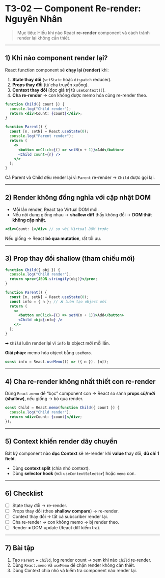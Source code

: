 # T3-02 — Component Re-render: Nguyên Nhân

> Mục tiêu: Hiểu khi nào React **re-render** component và cách tránh render lại không cần thiết.

---

## 1) Khi nào component render lại?
React function component sẽ **chạy lại (render)** khi:
1. **State thay đổi** (`setState` hoặc `dispatch` reducer).
2. **Props thay đổi** (từ cha truyền xuống).
3. **Context thay đổi** (đọc giá trị từ `useContext()`).
4. **Cha re-render** → con không được memo hóa cũng re-render theo.

```jsx
function Child({ count }) {
  console.log("Child render");
  return <div>Count: {count}</div>;
}

function Parent() {
  const [n, setN] = React.useState(0);
  console.log("Parent render");
  return (
    <>
      <button onClick={() => setN(n + 1)}>Add</button>
      <Child count={n} />
    </>
  );
}
```
Cả Parent và Child đều render lại vì `Parent` re-render → `Child` được gọi lại.

---

## 2) Render không đồng nghĩa với cập nhật DOM
- Mỗi lần render, React tạo Virtual DOM mới.  
- Nếu nội dung giống nhau → **shallow diff** thấy không đổi → **DOM thật không cập nhật**.

```jsx
<div>Count: 1</div> // so với Virtual DOM trước
```
Nếu giống → React **bỏ qua mutation**, rất tối ưu.

---

## 3) Prop thay đổi shallow (tham chiếu mới)
```jsx
function Child({ obj }) {
  console.log("Child render");
  return <pre>{JSON.stringify(obj)}</pre>;
}

function Parent() {
  const [n, setN] = React.useState(0);
  const info = { n }; // ❌ luôn tạo object mới
  return (
    <>
      <button onClick={() => setN(n + 1)}>Add</button>
      <Child obj={info} />
    </>
  );
}
```
➡ `Child` luôn render lại vì `info` là object mới mỗi lần.

**Giải pháp:** memo hóa object bằng `useMemo`.
```jsx
const info = React.useMemo(() => ({ n }), [n]);
```

---

## 4) Cha re-render không nhất thiết con re-render
Dùng `React.memo` để “bọc” component con → React so sánh **props cũ/mới (shallow)**, nếu giống → bỏ qua render.

```jsx
const Child = React.memo(function Child({ count }) {
  console.log("Child render");
  return <div>Count: {count}</div>;
});
```

---

## 5) Context khiến render dây chuyền
Bất kỳ component nào **đọc Context** sẽ re-render khi **value** thay đổi, **dù chỉ 1 field**.
- Dùng **context split** (chia nhỏ context).
- Dùng **selector hook** (vd: `useContextSelector`) hoặc `memo` con.

---

## 6) Checklist
- [ ] State thay đổi → re-render.
- [ ] Props thay đổi (theo **shallow compare**) → re-render.
- [ ] Context thay đổi → tất cả subscriber render lại.
- [ ] Cha re-render → con không memo → bị render theo.
- [ ] Render ≠ DOM update (React diff kiểm tra).

---

## 7) Bài tập
1. Tạo `Parent` + `Child`, log render count → xem khi nào `Child` re-render.
2. Dùng `React.memo` và `useMemo` để chặn render không cần thiết.
3. Dùng Context chia nhỏ và kiểm tra component nào render lại.
